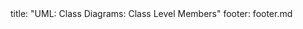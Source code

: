 <frontmatter>
title: "UML: Class Diagrams: Class Level Members"
footer: footer.md
</frontmatter>

<include src="navbar.md" boilerplate />

<include src="container-inPage-asFlat.md" boilerplate />
